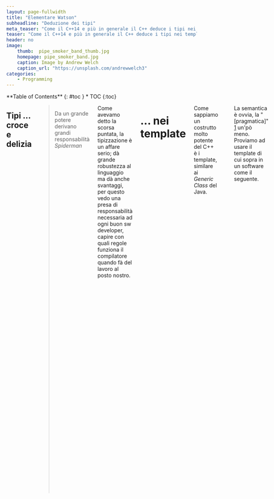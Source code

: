 ```yaml
---
layout: page-fullwidth
title: "Elementare Watson"
subheadline: "Deduzione dei tipi"
meta_teaser: "Come il C++14 e più in generale il C++ deduce i tipi nei template ..."
teaser: "Come il C++14 e più in generale il C++ deduce i tipi nei template ..."
header: no
image:
    thumb:  pipe_smoker_band_thumb.jpg
    homepage: pipe_smoker_band.jpg
    caption: Image by Andrew Welch
    caption_url: "https://unsplash.com/andrewwelch3"
categories:
    - Programming
---
```

<div class="row">
<div class="medium-4 medium-push-8 columns" markdown="1">
<div class="panel radius" markdown="1">
**Table of Contents**
{: #toc }
*  TOC
{:toc}
</div>
</div><!-- /.medium-4.columns -->

<div class="medium-8 medium-pull-4 columns" markdown="1">

##  Tipi ... croce e delizia


> <span class="teaser">Da un grande potere derivano grandi responsabilità
</span><cite> Spiderman </cite>

Come avevamo detto la scorsa puntata, la tipizzazione è un affare serio; dà grande robustezza al linguaggio ma dà anche svantaggi, per questo vedo una presa di responsabilità necessaria ad ogni buon sw developer, capire con quali regole funziona il compilatore quando fà del lavoro al posto nostro.

# ... nei template

Come sappiamo un costrutto molto potente del C++ è i template, similare ai <i>Generic Class</i> del Java.


<pre>
template &lt;typename T&gt; 
inline T const& Max (T const& a, T const& b) 
{ 
    return a &lt; b ? b:a; 
} 
</pre>

La semantica è ovvia, la "[pragmatica]" [1] un'pò meno.
Proviamo ad usare il template di cui sopra in un software come il seguente.

<pre>
...
int main ()
{
    int i = 39;
    int j = 20;
    cout &lt;&lt; "Max(i, j): " &lt;&lt; Max(i, j) &lt;&lt; endl;

    double f1 = 13.5;
    double f2 = 20.7;
    cout &lt;&lt; "Max(f1, f2): " &lt;&lt; Max(f1, f2) &lt;&lt; endl;

    string s1 = "Hello"; 
    string s2 = "World"; 
    cout &lt;&lt; "Max(s1, s2): " &lt;&lt; Max(s1, s2) &lt;&lt; endl; 
	
	return 0;
}
</pre>

Compiliamo e sbirciamo:

<pre>
[root@localhost template]# g++ prova.cpp
[root@localhost template]# nm a.out |grep Max
08048ba2 W _Z3MaxINSt7__cxx1112basic_stringIcSt11char_traitsIcESaIcEEEERKT_S8_S8_
08048b58 W _Z3MaxIdERKT_S2_S2_
08048b30 W _Z3MaxIiERKT_S2_S2_
[root@localhost template]#
</pre>

Il risultato della compilazione è stato quindi la creazione di 3 funzioni che prendono tipi diversi, per l'appunto <code>T const&amp; </code>.


<pre>
[root@localhost template]# c++filt -n _Z3MaxIiERKT_S2_S2_ _Z3MaxIdERKT_S2_S2_
int const& Max&lt;int>(int const&, int const&)
double const& Max&lt;double>(double const&, double const&)
</pre>

Evitiamo per semplicità, il reverse engineering del template quando T è di tipo string lo riprenderemo in fondo al post.

In C++11 sono stati aggiunti i template sugli <code>rvalue</code>.

<pre>
#include &lt;iostream>

using namespace std;
template&lt;typename T>
void funzione(T&& param)
{
    cout&lt;&lt; param &lt;&lt;"\n";
};	// param ora è un riferimento universale

int main(){
int x = 27;	// come prima
const int cx = x;	// come prima
const int& rx = x;	// come prima

funzione(x);	// x è un lvalue, pertanto T è int&, il tipo di param è int&

funzione(cx);	// cx è un lvalue, pertanto T è const int&, il tipo di param è const int&

funzione(rx);	// rx è un lvalue, pertanto T è const int&, anche il tipo di param è const int&

funzione(27);	// 27 è un rvalue, pertanto T è int, quindi il tipo di param è int&&

}
</pre>
che istanzia a compile-time i simboli :
<pre>
....
... W _Z8funzioneIRiEvOT_
... W _Z8funzioneIRKiEvOT_
... W _Z8funzioneIiEvOT_
...
void funzione&lt;int&>(int&)
void funzione&lt;int const&>(int const&)
void funzione&lt;int>(int&&)
</pre>

<b>Prima osservazione:</b> abbiamo istanziato 3 simboli, perchè <code>funzione(cx)</code> ed <code>funzione(rx)</code> vengono "mappati" tramite 
<code>void funzione&lt;int&>(const int)</code>

<b>Seconda osservazione:</b> in C++98 non esistevano i template sugli <code>rvalue</code> ma avremmo dovuto usare un template tipo:

<pre>
template&lt;typename T>
void funzione(T const & param)
</pre>

il codice era compilabile e avremmo istanziato 1 solo simbolo di "tipo":
<pre>
void funzione&lt;int>(int const&)
</pre>

# Array o puntatori

La differenza tra un array e un puntatore è che il primo ha un contenuto informativo maggiore, il numero di elementi dell'array.

<pre>
template &lt;typename T, std::size_t N>
 std::size_t arraySize(T (&)[N])
{
return N;	
}	

int main(){
char x[] = {2,3,5,7,11};
cout &lt;&lt; arraySize(x)&lt;&lt;"\n";

}
</pre>

Quindi tramite l'operatore  T (&amp;)[N] abbiamo estratto il tipo T e la cardinalità N dalla dichiarazione ed infatti:

<pre>
unsigned long arraySize&lt;char, 5ul>(char (&) [5ul])
</pre>

unsigned long perchè size_t viene implementato con tale tipo.

La deduzione dei valori N nei template permette di costruire anche strutture in modo ricorsivo.

<pre>
// Stiamo definendo la struttura fattoriale&lt;N>
template &lt;int N> 
struct fattoriale {
  static const int val = N * fattoriale<N - 1>::val;
};

// Definiaimo fattoriale&lt;0>
template <>
struct fattoriale&lt;0> {
  static const int val = 1;
};

int main(){
 std::cout &lt;&lt; fattoriale&lt;3>::val&lt;&lt;"\n"; 
}
</pre>

Un'osservazione dovrebbe nascere; perchè quando il compilatore deve risolvere 
<pre>fattoriale&lt;0>::val</pre>
 non cerca di istanziare ancora la prima dichiarazione di template?

Perchè l'istanza del template <pre>fattoriale&lt;0></pre> 
è stata fatta prima della deduzione di <pre>fattoriale&lt;1>::val</pre> .

# Argomenti dei template

Abbiamo visto che gli argomenti di un template possono essere, tipi T (identificabili anche con typename) o valori V, entrambi conosciuti a compile-time .

Altri "tipi" di parametri possono essere:
<ul>
<li>classi</li>
<li>template</li>
<li>template o classi con valore di default</li>
</ul>

dal C++11 si può definire anche una lista <i>variadic</i> di parametri detta [parameter pack][2] .

Ci sono però delle eccezioni:

<pre>
template&lt;const char *V>
void funzione(){
    std::cout&lt;&lt;V&lt;&lt;"\n";
}

int main(){ 
  funzione<"Hello">();
}
....
main.cpp: In function 'int main()':

main.cpp:10:21: error: no matching function for call to 'funzione()'

   funzione<"Hello">();

                     ^
main.cpp:5:6: note: candidate: template&lt;const char* V> void funzione()

 void funzione(){

      ^
main.cpp:5:6: note:   template argument deduction/substitution failed:

main.cpp:10:21: error: '"Hello"' is not a valid template argument for type 'const char*' because string literals can never be used in this context

   funzione<"Hello">();
</pre>

<b><em>because string literals can never be used in this context</em><b>
il messaggio è chiaro ed esplicito.

Altri vincoli sui parametri di un template non di tipo è che non siano:
<ul>
<li> il risultato dell'operazione typeid</li>
<li> un oggetto temporaneo</li>
<li> un porzione componente di un oggetto (classe base, membri di classe etc) </li>
<li> la variabile __func__ , che translittera in formato const char* il nome della funzione</li>
</ul>

# Template di template

<pre>
#include &lt;iostream>

template&lt;typename T> 
class B{ 
    public:
    T x ;
    void print(){    std::cout &lt;&lt; "Hello\n"; } 
};

int main(){
  B&lt;B&lt;int>> b ;
  b.x.print();
}
</pre>

# Alias di template 

La sintassi
<b>template &lt;</b><em>lista parametri template</em>
<b>></b>
<b>using</b> <em>identificatore</em> <b>=</b>  <em>tipo</em><b>;</b>

ci permette di definire delle abbreviazioni per il template 

<pre>
template&lt;class T> struct Alloc {};
template&lt;class T> using Vec = vector&lt;T, Alloc&lt;T>>; // tipo è un modo abbreviato per riferirsi al template vector&lt;T, Alloc&lt;T>>
Vec&lt;int> v; // Stiamo in realtà definendo: vector&lt;int, Alloc&lt;int>> v
</pre>

riprendiamo

<pre>
#include &lt;iostream>

template&lt;typename T>  
 T const& Max (T const& a, T const& b) 
{
 return ( a &lt; b ? b : a)   ;
}

int main(){ 
    string s1 = "Hello"; 
    string s2 = "World"; 
    cout &lt;&lt; "Max(s1, s2): " &lt;&lt; Max(s1, s2) &lt;&lt; endl;   
}
</pre>

il simbolo generato è :
<pre>
_Z3MaxINSt7__cxx1112basic_stringIcSt11char_traitsIcESaIcEEEET_S6_S6_

std::__cxx11::basic_string&lt;char, std::char_traits&lt;char>, std::allocator&lt;char> > const& 
Max<std::__cxx11::basic_string<char, std::char_traits&lt;char>, std::allocator&lt;char> > >
(
std::__cxx11::basic_string&lt;char, std::char_traits&lt;char>, std::allocator&lt;char> > const&, 
std::__cxx11::basic_string&lt;char, std::char_traits&lt;char>, std::allocator&lt;char> > const&
)
</pre>

[1]: https://it.wikipedia.org/wiki/Pragmatica
[2]: http://en.cppreference.com/w/cpp/language/parameter_pack
 
</div><!-- /.medium-8.columns -->
</div><!-- /.row -->


